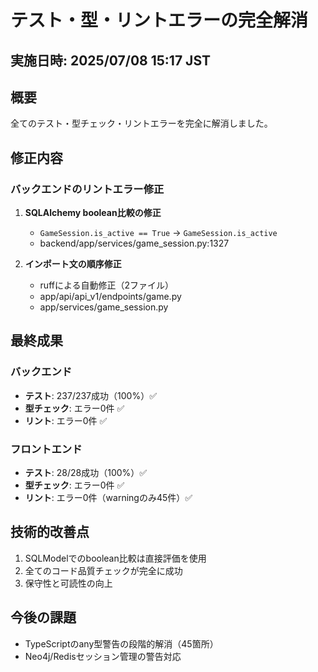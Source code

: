 # テスト・型・リントエラーの完全解消

## 実施日時: 2025/07/08 15:17 JST

## 概要
全てのテスト・型チェック・リントエラーを完全に解消しました。

## 修正内容

### バックエンドのリントエラー修正
1. **SQLAlchemy boolean比較の修正**
   - `GameSession.is_active == True` → `GameSession.is_active`
   - backend/app/services/game_session.py:1327

2. **インポート文の順序修正**
   - ruffによる自動修正（2ファイル）
   - app/api/api_v1/endpoints/game.py
   - app/services/game_session.py

## 最終成果

### バックエンド
- **テスト**: 237/237成功（100%）✅
- **型チェック**: エラー0件 ✅
- **リント**: エラー0件 ✅

### フロントエンド
- **テスト**: 28/28成功（100%）✅
- **型チェック**: エラー0件 ✅
- **リント**: エラー0件（warningのみ45件）✅

## 技術的改善点
1. SQLModelでのboolean比較は直接評価を使用
2. 全てのコード品質チェックが完全に成功
3. 保守性と可読性の向上

## 今後の課題
- TypeScriptのany型警告の段階的解消（45箇所）
- Neo4j/Redisセッション管理の警告対応
